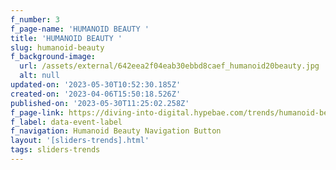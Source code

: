 ```yaml
---
f_number: 3
f_page-name: 'HUMANOID BEAUTY '
title: 'HUMANOID BEAUTY '
slug: humanoid-beauty
f_background-image:
  url: /assets/external/642eea2f04eab30ebbd8caef_humanoid20beauty.jpg
  alt: null
updated-on: '2023-05-30T10:52:30.185Z'
created-on: '2023-04-06T15:50:18.526Z'
published-on: '2023-05-30T11:25:02.258Z'
f_page-link: https://diving-into-digital.hypebae.com/trends/humanoid-beauty
f_label: data-event-label
f_navigation: Humanoid Beauty Navigation Button
layout: '[sliders-trends].html'
tags: sliders-trends
---
```



